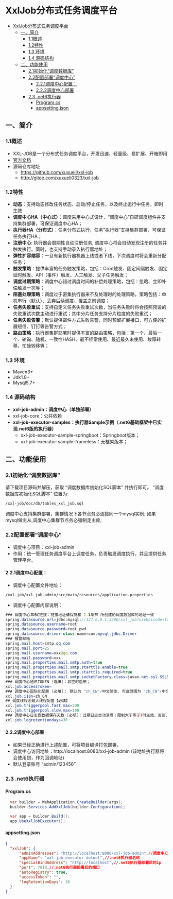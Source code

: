 # XxlJob分布式任务调度平台
- [XxlJob分布式任务调度平台](#xxljob分布式任务调度平台)
  - [一、简介](#一简介)
    - [1.1概述](#11概述)
    - [1.2特性](#12特性)
    - [1.3 环境](#13-环境)
    - [1.4 源码结构](#14-源码结构)
  - [二、功能使用](#二功能使用)
    - [2.1初始化“调度数据库”](#21初始化调度数据库)
    - [2.2配置部署“调度中心”](#22配置部署调度中心)
      - [2.2.1调度中心配置：](#221调度中心配置)
      - [2.2.2调度中心部署](#222调度中心部署)
    - [2.3 .net6执行器](#23-net6执行器)
      - [Program.cs](#programcs)
      - [appsetting.json](#appsettingjson)

## 一、简介
### 1.1概述
- XXL-JOB是一个分布式任务调度平台，开发迅速、轻量级、易扩展、开箱即用
- [官方文档](https://www.xuxueli.com/xxl-job/)
- 源码仓库地址	
    - https://github.com/xuxueli/xxl-job
    - http://gitee.com/xuxueli0323/xxl-job
### 1.2特性
- **动态**：支持动态修改任务状态、启动/停止任务，以及终止运行中任务，即时生效
- **调度中心HA（中心式）**：调度采用中心式设计，“调度中心”自研调度组件并支持集群部署，可保证调度中心HA；
- **执行器HA（分布式）**：任务分布式执行，任务”执行器”支持集群部署，可保证任务执行HA；
- **注册中心**: 执行器会周期性自动注册任务, 调度中心将会自动发现注册的任务并触发执行。同时，也支持手动录入执行器地址；
- **弹性扩容缩容**：一旦有新执行器机器上线或者下线，下次调度时将会重新分配任务；
- **触发策略**：提供丰富的任务触发策略，包括：Cron触发、固定间隔触发、固定延时触发、API（事件）触发、人工触发、父子任务触发；
- **调度过期策略**：调度中心错过调度时间的补偿处理策略，包括：忽略、立即补偿触发一次等；
- **阻塞处理策略**：调度过于密集执行器来不及处理时的处理策略，策略包括：单机串行（默认）、丢弃后续调度、覆盖之前调度；
- **任务失败重试**：支持自定义任务失败重试次数，当任务失败时将会按照预设的失败重试次数主动进行重试；其中分片任务支持分片粒度的失败重试；
- **任务失败告警**；默认提供邮件方式失败告警，同时预留扩展接口，可方便的扩展短信、钉钉等告警方式；
- **路由策略**：执行器集群部署时提供丰富的路由策略，包括：第一个、最后一个、轮询、随机、一致性HASH、最不经常使用、最近最久未使用、故障转移、忙碌转移等；
### 1.3 环境
- Maven3+
- Jdk1.8+
- Mysql5.7+
### 1.4 源码结构
- **xxl-job-admin：调度中心（单独部署）**
- xxl-job-core：公共依赖
- **xxl-job-executor-samples：执行器Sample示例（.net6基础框架中已实现.net6版的执行器）**
    - xxl-job-executor-sample-springboot：Springboot版本；
    - xxl-job-executor-sample-frameless：无框架版本；


## 二、功能使用
### 2.1初始化“调度数据库”
请下载项目源码并解压，获取 “调度数据库初始化SQL脚本” 并执行即可。
“调度数据库初始化SQL脚本” 位置为:
```
/xxl-job/doc/db/tables_xxl_job.sql
```
调度中心支持集群部署，集群情况下各节点务必连接同一个mysql实例;
如果mysql做主从,调度中心集群节点务必强制走主库;
### 2.2配置部署“调度中心”
- 调度中心项目：xxl-job-admin
- 作用：统一管理任务调度平台上调度任务，负责触发调度执行，并且提供任务管理平台。

#### 2.2.1调度中心配置：
- 调度中心配置文件地址：
```
/xxl-job/xxl-job-admin/src/main/resources/application.properties
```
- 调度中心配置内容说明：
```java
### 调度中心JDBC链接：链接地址请保持和 2.1章节 所创建的调度数据库的地址一致
spring.datasource.url=jdbc:mysql://127.0.0.1:3306/xxl_job?useUnicode=true&characterEncoding=UTF-8&autoReconnect=true&serverTimezone=Asia/Shanghai
spring.datasource.username=root
spring.datasource.password=root_pwd
spring.datasource.driver-class-name=com.mysql.jdbc.Driver
### 报警邮箱
spring.mail.host=smtp.qq.com
spring.mail.port=25
spring.mail.username=xxx@qq.com
spring.mail.password=xxx
spring.mail.properties.mail.smtp.auth=true
spring.mail.properties.mail.smtp.starttls.enable=true
spring.mail.properties.mail.smtp.starttls.required=true
spring.mail.properties.mail.smtp.socketFactory.class=javax.net.ssl.SSLSocketFactory
### 调度中心通讯TOKEN [选填]：非空时启用；
xxl.job.accessToken=
### 调度中心国际化配置 [必填]： 默认为 "zh_CN"/中文简体, 可选范围为 "zh_CN"/中文简体, "zh_TC"/中文繁体 and "en"/英文；
xxl.job.i18n=zh_CN
## 调度线程池最大线程配置【必填】
xxl.job.triggerpool.fast.max=200
xxl.job.triggerpool.slow.max=100
### 调度中心日志表数据保存天数 [必填]：过期日志自动清理；限制大于等于7时生效，否则, 如-1，关闭自动清理功能；
xxl.job.logretentiondays=30
```

#### 2.2.2调度中心部署
- 如果已经正确进行上述配置，可将项目编译打包部署。
- 调度中心访问地址：http://localhost:8080/xxl-job-admin (该地址执行器将会使用到，作为回调地址)
- 默认登录账号 “admin/123456”
  

### 2.3 .net6执行器
#### Program.cs
  ```C#
    var builder = WebApplication.CreateBuilder(args);
    builder.Services.AddXxlJob(builder.Configuration);

    var app = builder.Build();  
    app.UseXxlJobExecutor();
  ```
#### appsetting.json
  ```json
  {
    "xxlJob": {
        "adminAddresses": "http://localhost:8080/xxl-job-admin",//调度中心
        "appName": "xxl-job-executor-dotnet",//.net6执行器名称
        "specialBindAddress": "http://localhost",//.net6执行器部署后的ip
        "port": 7018,//.net6执行器部署后的端口
        "autoRegistry": true,
        "accessToken": "",
        "logRetentionDays": 30
    }
  }
  ```
